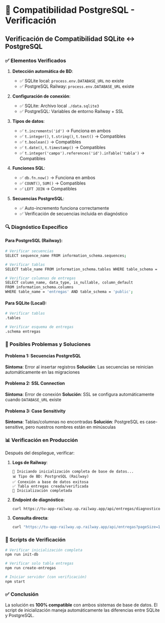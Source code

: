 # 🐘 Compatibilidad PostgreSQL - Verificación

## Verificación de Compatibilidad SQLite ↔ PostgreSQL

### ✅ Elementos Verificados

1. **Detección automática de BD**:
   - ✅ SQLite local: `process.env.DATABASE_URL` no existe
   - ✅ PostgreSQL Railway: `process.env.DATABASE_URL` existe

2. **Configuración de conexión**:
   - ✅ SQLite: Archivo local `./data.sqlite3`
   - ✅ PostgreSQL: Variables de entorno Railway + SSL

3. **Tipos de datos**:
   - ✅ `t.increments('id')` → Funciona en ambos
   - ✅ `t.integer()`, `t.string()`, `t.text()` → Compatibles
   - ✅ `t.boolean()` → Compatibles
   - ✅ `t.date()`, `t.timestamp()` → Compatibles
   - ✅ `t.integer('campo').references('id').inTable('tabla')` → Compatibles

4. **Funciones SQL**:
   - ✅ `db.fn.now()` → Funciona en ambos
   - ✅ `COUNT()`, `SUM()` → Compatibles
   - ✅ `LEFT JOIN` → Compatibles

5. **Secuencias PostgreSQL**:
   - ✅ Auto-incremento funciona correctamente
   - ✅ Verificación de secuencias incluida en diagnóstico

### 🔍 Diagnóstico Específico

#### Para PostgreSQL (Railway):
```bash
# Verificar secuencias
SELECT sequence_name FROM information_schema.sequences;

# Verificar tablas
SELECT table_name FROM information_schema.tables WHERE table_schema = 'public';

# Verificar columnas de entregas
SELECT column_name, data_type, is_nullable, column_default
FROM information_schema.columns
WHERE table_name = 'entregas' AND table_schema = 'public';
```

#### Para SQLite (Local):
```bash
# Verificar tablas
.tables

# Verificar esquema de entregas
.schema entregas
```

### 🚨 Posibles Problemas y Soluciones

#### Problema 1: Secuencias PostgreSQL
**Síntoma**: Error al insertar registros
**Solución**: Las secuencias se reinician automáticamente en las migraciones

#### Problema 2: SSL Connection
**Síntoma**: Error de conexión
**Solución**: SSL se configura automáticamente cuando `DATABASE_URL` existe

#### Problema 3: Case Sensitivity
**Síntoma**: Tablas/columnas no encontradas
**Solución**: PostgreSQL es case-sensitive, pero nuestros nombres están en minúsculas

### 📊 Verificación en Producción

Después del despliegue, verificar:

1. **Logs de Railway**:
   ```
   🚀 Iniciando inicialización completa de base de datos...
   📊 Tipo de BD: PostgreSQL (Railway)
   ✅ Conexión a base de datos exitosa
   ✅ Tabla entregas creada/verificada
   🎉 Inicialización completada
   ```

2. **Endpoint de diagnóstico**:
   ```bash
   curl https://tu-app-railway.up.railway.app/api/entregas/diagnostico
   ```

3. **Consulta directa**:
   ```bash
   curl "https://tu-app-railway.up.railway.app/api/entregas?pageSize=10"
   ```

### 🔧 Scripts de Verificación

```bash
# Verificar inicialización completa
npm run init-db

# Verificar solo tabla entregas
npm run create-entregas

# Iniciar servidor (con verificación)
npm start
```

### ✅ Conclusión

La solución es **100% compatible** con ambos sistemas de base de datos. El script de inicialización maneja automáticamente las diferencias entre SQLite y PostgreSQL.